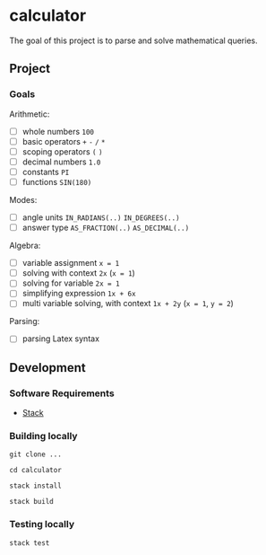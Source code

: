# calculator

The goal of this project is to parse and solve mathematical queries.

## Project

### Goals

Arithmetic:

- [ ] whole numbers `100`
- [ ] basic operators `+` `-` `/` `*`
- [ ] scoping operators `(` `)`
- [ ] decimal numbers `1.0`
- [ ] constants `PI`
- [ ] functions `SIN(180)`

Modes:

- [ ] angle units `IN_RADIANS(..)` `IN_DEGREES(..)`
- [ ] answer type `AS_FRACTION(..)` `AS_DECIMAL(..)`

Algebra:

- [ ] variable assignment `x = 1`
- [ ] solving with context `2x` (`x = 1`)
- [ ] solving for variable `2x = 1`
- [ ] simplifying expression `1x + 6x`
- [ ] multi variable solving, with context `1x + 2y` (`x = 1`, `y = 2`)

Parsing:

- [ ] parsing Latex syntax

## Development

### Software Requirements

- [Stack](https://docs.haskellstack.org/en/stable/README/)

### Building locally

`git clone ...`

`cd calculator`

`stack install`

`stack build`

### Testing locally

`stack test`
